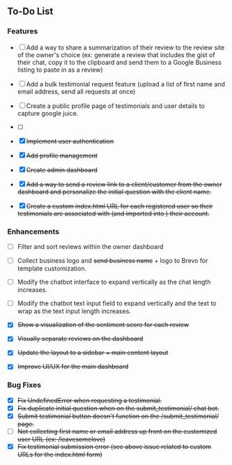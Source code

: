 ## To-Do List

### Features
- [ ] Add a way to share a summarization of their review to the review site of the owner's choice (ex: generate a review that includes the gist of their chat, copy it to the clipboard and send them to a Google Business listing to paste in as a review)
- [ ] Add a bulk testimonial request feature (upload a list of first name and email address, send all requests at once)
- [ ] Create a public profile page of testimonials and user details to capture google juice.
- [ ] 
- [X] ~~Implement user authentication~~
- [X] ~~Add profile management~~
- [X] ~~Create admin dashboard~~
- [X] ~~Add a way to send a review link to a client/customer from the owner dashboard and personalize the initial question with the client name.~~
- [X] ~~Create a custom index.html URL for each registered user so their testimonials are associated with (and imported into ) their account.~~


### Enhancements
- [ ] Filter and sort reviews within the owner dashboard
- [ ] Collect business logo and ~~send business name~~ + logo to Brevo for template customization.
- [ ] Modify the chatbot interface to expand vertically as the chat length increases.
- [ ] Modify the chatbot text input field to expand vertically and the text to wrap as the text input length increases.
- [X] ~~Show a visualization of the sentiment score for each review~~
- [X] ~~Visually separate reviews on the dashboard~~
- [X] ~~Update the layout to a sidebar + main content layout~~
- [X] ~~Improve UI/UX for the main dashboard~~


### Bug Fixes

- [X] ~~Fix UndefinedError when requesting a testimonial.~~
- [X] ~~Fix duplicate initial question when on the submit_testimonial/<customlink> chat bot.~~
- [X] ~~Submit testimonial button doesn't function on the /submit_testimonial/<customlink> page.~~
- [ ] ~~Not collecting first name or email address up front on the customized user URL (ex: /leavesomelove)~~
- [X] ~~Fix testimonial submission error (see above issue related to custom URLs for the index.html form)~~
